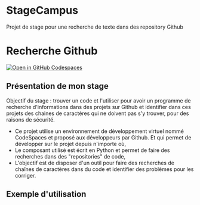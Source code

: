 # StageCampus
Projet de stage pour une recherche de texte dans des repository Github

# Recherche Github
[![Open in GitHub Codespaces](https://github.com/codespaces/badge.svg)]()

## Présentation de mon stage
Objectif du stage : trouver un code et l'utiliser pour avoir un programme de recherche d'informations dans des projets sur Github et identifier dans ces projets des chaines de caractères qui ne doivent pas s'y trouver, pour des raisons de sécurité.

* Ce projet utilise un environnement de développement virtuel nommé CodeSpaces et proposé aux développeurs par Github. Et qui permet de développer sur le projet depuis n'importe où,
* Le composant utilisé est écrit en Python et permet de faire des recherches dans des "repositories" de code,
* L'objectif est de disposer d'un outil pour faire des recherches de chaînes de caractères dans du code et identifier des problèmes pour les corriger.

## Exemple d'utilisation
```
